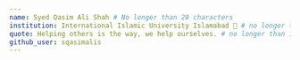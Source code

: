 ```yaml
---
name: Syed Qasim Ali Shah # No longer than 28 characters
institution: International Islamic University Islamabad 🚩 # no longer than 58 characters
quote: Helping others is the way, we help ourselves. # no longer than 100 characters, avoid using quotes(") to guarantee the format remains the same.
github_user: sqasimalis
---
```

